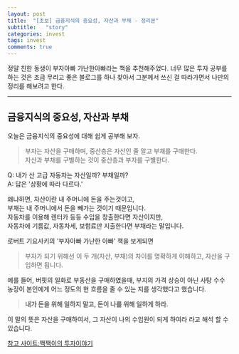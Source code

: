 ```yaml
---
layout: post
title:  "[초보] 금융지식의 중요성, 자산과 부채 - 정리본"
subtitle:   "story"
categories: invest
tags: invest
comments: true
---
```


정말 친한 동생이 부자아빠 가난한아빠라는 책을 추천해주었다. 너무 많은 투자 공부를 하는 것은 조금 무리고 좋은 블로그를 하나 찾아서 그분께서 쓰신 걸 따라가면서 나만의 정리를 해보려고 한다.  

---

## 금융지식의 중요성, 자산과 부채


오늘은 금융지식의 중요성에 대해 쉽게 공부해 보자.


> 부자는 자산을 구매하며, 중산층은 자산인 줄 알고 부채를 구매한다.  
> 자산과 부채를 구별하는 것이 중산층과 부자를 구별한다.


Q: 내가 산 고급 자동차는 자산일까? 부채일까?  
A: 답은 '상황에 따라 다르다.' 


왜냐하면, 자산이란 내 주머니에 돈을 주는것이고,  
부채는 내 주머니에서 돈을 빼가는 것이기 때문입니다.  
자동차를 이용해 렌터카 등등 수입을 창출한다면 자산이지만,  
자동차에 기름값, 자동차세, 보험료만 지출한다면 부채라는 말입니다.  


로버트 기요사키의 '부자아빠 가난한 아빠' 책을 보게되면

> 부자가 되기 위해선 이 두 개(자산, 부채)의 차이를 명확하게 이해하고, 자산을 구입하면 됩니다.


예를 들어, 버핏의 일화로 부동산을 구매하였을때, 부지의 가격 상승이 아닌 사탕 수수 농장이 본인에게 어느 정도의 현 흐름을 줄 수 있는 지를 생각했다고 했습니다.  


> **내가 돈을 위해 일하지 말고, 돈이 나를 위해 일하게 하라.**

이 말의 뜻은 자산을 구매하여서, 그 자산이 나의 수입원이 되게 하여라 라고 해석 할 수 있습니다.  




[참고 사이트:짹짹이의 투자이야기](https://jack-jack.tistory.com/14?category=843854)